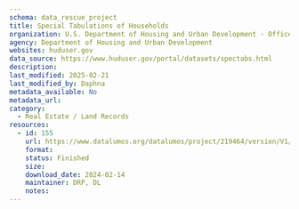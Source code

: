 ```yaml
---
schema: data_rescue_project 
title: Special Tabulations of Households
organization: U.S. Department of Housing and Urban Development - Office of Policy Development and Research
agency: Department of Housing and Urban Development
websites: huduser.gov
data_source: https://www.huduser.gov/portal/datasets/spectabs.html
description: 
last_modified: 2025-02-21
last_modified_by: Daphna
metadata_available: No
metadata_url: 
category:
  - Real Estate / Land Records
resources:
  - id: 155
    url: https://www.datalumos.org/datalumos/project/219464/version/V1/view
    format: 
    status: Finished
    size: 
    download_date: 2024-02-14
    maintainer: DRP, DL
    notes: 
---
```

